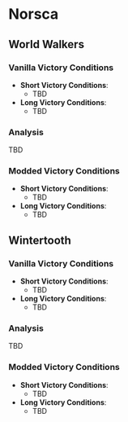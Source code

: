 # Norsca

## World Walkers

### Vanilla Victory Conditions

* **Short Victory Conditions**:
	* TBD
* **Long Victory Conditions**:
	* TBD

### Analysis

TBD

### Modded Victory Conditions

* **Short Victory Conditions**:
	* TBD
* **Long Victory Conditions**:
	* TBD

## Wintertooth

### Vanilla Victory Conditions

* **Short Victory Conditions**:
	* TBD
* **Long Victory Conditions**:
	* TBD

### Analysis

TBD

### Modded Victory Conditions

* **Short Victory Conditions**:
	* TBD
* **Long Victory Conditions**:
	* TBD
